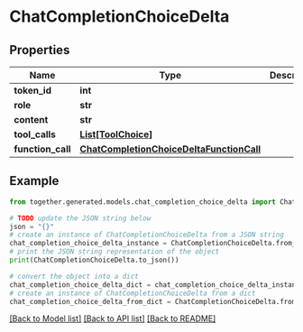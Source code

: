 # ChatCompletionChoiceDelta


## Properties

Name | Type | Description | Notes
------------ | ------------- | ------------- | -------------
**token_id** | **int** |  | [optional]
**role** | **str** |  |
**content** | **str** |  | [optional]
**tool_calls** | [**List[ToolChoice]**](ToolChoice.md) |  | [optional]
**function_call** | [**ChatCompletionChoiceDeltaFunctionCall**](ChatCompletionChoiceDeltaFunctionCall.md) |  | [optional]

## Example

```python
from together.generated.models.chat_completion_choice_delta import ChatCompletionChoiceDelta

# TODO update the JSON string below
json = "{}"
# create an instance of ChatCompletionChoiceDelta from a JSON string
chat_completion_choice_delta_instance = ChatCompletionChoiceDelta.from_json(json)
# print the JSON string representation of the object
print(ChatCompletionChoiceDelta.to_json())

# convert the object into a dict
chat_completion_choice_delta_dict = chat_completion_choice_delta_instance.to_dict()
# create an instance of ChatCompletionChoiceDelta from a dict
chat_completion_choice_delta_from_dict = ChatCompletionChoiceDelta.from_dict(chat_completion_choice_delta_dict)
```
[[Back to Model list]](../README.md#documentation-for-models) [[Back to API list]](../README.md#documentation-for-api-endpoints) [[Back to README]](../README.md)
